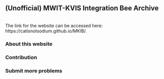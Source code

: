 <h2>(Unofficial) MWIT-KVIS Integration Bee Archive</h2> <br>
The link for the website can be accessed here: https://catisnotsodium.github.io/MKIB/.
<h3>About this website</h3>

<h3>Contribution</h3>
<h3>Submit more problems</h3>
